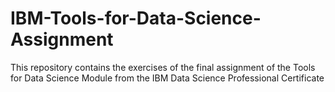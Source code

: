 # IBM-Tools-for-Data-Science-Assignment
This repository contains the exercises of the final assignment of the Tools for Data Science Module from the IBM Data Science Professional Certificate
